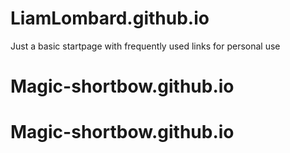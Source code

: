 # LiamLombard.github.io

Just a basic startpage with frequently used links for personal use
# Magic-shortbow.github.io
# Magic-shortbow.github.io
